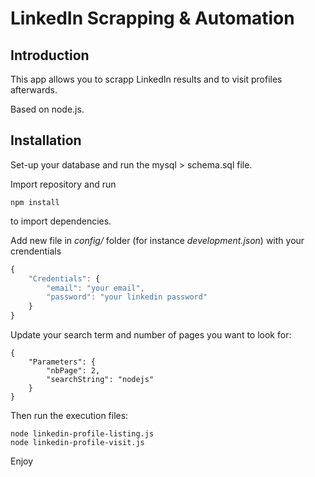 # LinkedIn Scrapping & Automation

## Introduction

This app allows you to scrapp LinkedIn results and to visit profiles afterwards.

Based on node.js.

## Installation

Set-up your database and run the mysql > schema.sql file.

Import repository and run 

```
npm install
```

to import dependencies.

Add new file in *config/* folder (for instance *development.json*) with your crendentials

```js
{
	"Credentials": {
		"email": "your email",
		"password": "your linkedin password"
	}
} 
```

Update your search term and number of pages you want to look for:

```
{
	"Parameters": {
		"nbPage": 2,
		"searchString": "nodejs"
	}
} 
```

Then run the execution files: 

```
node linkedin-profile-listing.js
node linkedin-profile-visit.js
```

Enjoy